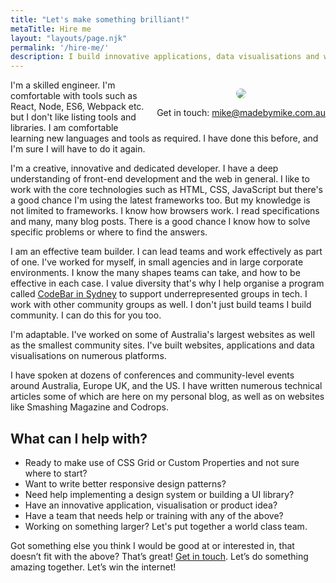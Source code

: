 ```yaml
--- 
title: "Let's make something brilliant!"
metaTitle: Hire me
layout: "layouts/page.njk"
permalink: '/hire-me/'
description: I build innovative applications, data visualisations and websites. I want to make amazing user experiences that focus on quality, performance and great design, with built-in accessibility. I write maintainable, future-proof code with the latest tools and techniques.
---
```


<div style="float:right; margin-left: 1em; margin-bottom: 1em; text-align: center;">
    <figure>
        <img style="border-radius:50%;" src="/img/mug/mike.jpg"/>
    </figure>
    Get in touch:
    <a href="mailto:mike@madebymike.com.au">mike@madebymike.com.au</a>
</div>

I'm a skilled engineer. I'm comfortable with tools such as React, Node, ES6, Webpack etc. but I don't like listing tools and libraries. I am comfortable learning new languages and tools as required. I have done this before, and I'm sure I will have to do it again.

I'm a creative, innovative and dedicated developer. I have a deep understanding of front-end development and the web in general. I like to work with the core technologies such as HTML, CSS, JavaScript but there's a good chance I'm using the latest frameworks too. But my knowledge is not limited to frameworks. I know how browsers work. I read specifications and many, many blog posts. There is a good chance I know how to solve specific problems or where to find the answers.

I am an effective team builder. I can lead teams and work effectively as part of one. I've worked for myself, in small agencies and in large corporate environments. I know the many shapes teams can take, and how to be effective in each case. I value diversity that's why I help organise a program called [CodeBar in Sydney](https://codebar.io/sydney) to support underrepresented groups in tech. I work with other community groups as well. I don't just build teams I build community. I can do this for you too.

I'm adaptable. I've worked on some of Australia's largest websites as well as the smallest community sites. I've built websites, applications and data visualisations on numerous platforms.

I have spoken at dozens of conferences and community-level events around Australia, Europe UK, and the US. I have written numerous technical articles some of which are here on my personal blog, as well as on websites like Smashing Magazine and Codrops.

## What can I help with?

- Ready to make use of CSS Grid or Custom Properties and not sure where to start?
- Want to write better responsive design patterns?
- Need help implementing a design system or building a UI library?
- Have an innovative application, visualisation or product idea?
- Have a team that needs help or training with any of the above?
- Working on something larger? Let's put together a world class team.

Got something else you think I would be good at or interested in, that doesn’t fit with the above? That’s great! <a href="mailto:mike@madebymike.com.au">Get in touch</a>. Let’s do something amazing together. Let’s win the internet!
